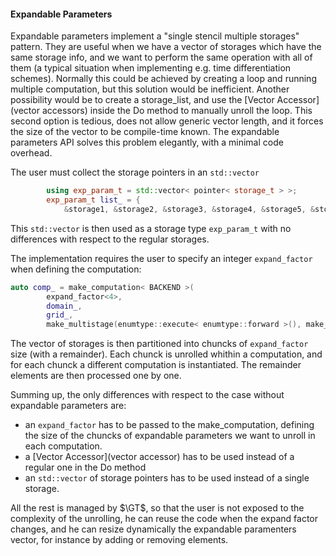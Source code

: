 #### Expandable Parameters

Expandable parameters implement a "single stencil multiple storages" pattern.
They are useful when we have a vector of storages which have the same
storage info, and we want to perform the same operation with all of them
(a typical situation when implementing e.g. time differentiation schemes).
Normally this could be achieved by creating a loop and running multiple computation,
but this solution would be inefficient. Another possibility would be to create a storage_list,
and use the [Vector Accessor](vector accessors) inside the Do method to manually
unroll the loop. This second option is tedious, does not allow generic vector length, and it
forces the size of the vector to be compile-time known. The expandable parameters API
solves this problem elegantly, with a minimal code overhead.

The user must collect the storage pointers in an ```std::vector```
```c++
        using exp_param_t = std::vector< pointer< storage_t > >;
        exp_param_t list_ = {
            &storage1, &storage2, &storage3, &storage4, &storage5, &storage6, &storage7, &storage8};
```
This ```std::vector``` is then used as a storage type ```exp_param_t``` with no differences with respect to
the regular storages.

The implementation requires the user to specify an integer ```expand_factor``` when defining the computation:

```c++
auto comp_ = make_computation< BACKEND >(
        expand_factor<4>,
        domain_,
        grid_,
        make_multistage(enumtype::execute< enumtype::forward >(), make_stage< functor >(p())));
```

The vector of
storages is then partitioned into chuncks of ```expand_factor``` size (with a remainder). Each
chunck is unrolled whithin a computation, and for each chunck a different computation is
instantiated. The remainder elements are then processed one by one.

Summing up, the only differences with respect to the case without expandable parameters are:
- an ```expand_factor``` has to be passed to the make_computation, defining the size of the
chuncks of expandable parameters we want to unroll in each computation.
- a [Vector Accessor](vector accessor) has to be used instead of a regular one in the Do method
- an ```std::vector``` of storage pointers has to be used instead of a single storage.

All the rest is managed by $\GT$, so that the user is not exposed to the complexity of the
unrolling, he can reuse the code when the expand factor changes, and he can resize dynamically the expandable
paramenters vector, for instance by adding or removing elements.
